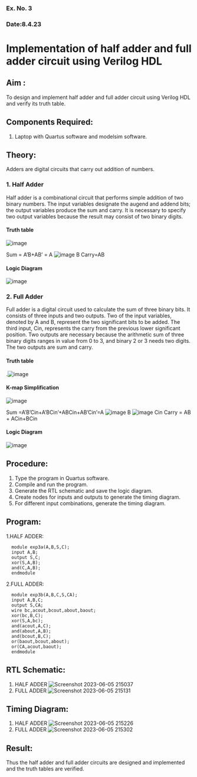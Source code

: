 ### Ex. No. 3
### Date:8.4.23
# Implementation of half adder and full adder circuit using Verilog HDL
## Aim :
To design and implement half adder and full adder circuit using Verilog HDL and verify its truth table.
## Components Required:
1.	Laptop with Quartus software and modelsim software.
## Theory:
Adders are digital circuits that carry out addition of numbers.
### 1.	Half Adder
Half adder is a combinational circuit that performs simple addition of two binary numbers. The input variables designate the augend and addend bits; the output variables produce the sum and carry. It is necessary to specify two output variables because the result may consist of two binary digits.
#### Truth table
 ![image](https://github.com/rvinifa/Adder/assets/133735746/469bd63c-0a45-4d7a-a68a-b68bb36c637a)

Sum = A’B+AB’ = A  ![image](https://github.com/rvinifa/Adder/assets/133735746/aac88cdf-2255-4bff-971b-a3657a2c19e3)
     B
Carry=AB
#### Logic Diagram
 ![image](https://github.com/rvinifa/Adder/assets/133735746/c65758e5-f597-4204-8ab1-41575bd0c3e3)

### 2.	Full Adder
Full adder is a digital circuit used to calculate the sum of three binary bits. It consists of three inputs and two outputs. Two of the input variables, denoted by A and B, represent the two significant bits to be added. The third input, Cin, represents the carry from the previous lower significant position. Two outputs are necessary because the arithmetic sum of three binary digits ranges in value from 0 to 3, and binary 2 or 3 needs two digits. The two outputs are sum and carry. 
#### Truth table
  .![image](https://github.com/rvinifa/Adder/assets/133735746/f8301e61-a457-4c1b-97fd-1adcb039df01)

#### K-map Simplification
 ![image](https://github.com/rvinifa/Adder/assets/133735746/03a38bcf-2642-4391-8424-7011b94e6002)

Sum =A’B’Cin+A’BCin’+ABCin+AB’Cin’=A ![image](https://github.com/rvinifa/Adder/assets/133735746/d522a34d-a1e9-4d96-9b19-3cbc259cb7e2)
 B ![image](https://github.com/rvinifa/Adder/assets/133735746/f52fbe53-60e0-4c19-b728-7efb11d08248)
 Cin
Carry = AB + ACin+BCin
#### Logic Diagram
 ![image](https://github.com/rvinifa/Adder/assets/133735746/982f8574-d184-49fa-a66a-4201ea48c58d)

## Procedure:
1.	Type the program in Quartus software.
2.	Compile and run the program.
3.	Generate the RTL schematic and save the logic diagram.
4.	Create nodes for inputs and outputs to generate the timing diagram.
5.	For different input combinations, generate the timing diagram.


## Program:
1.HALF ADDER:

      module exp3a(A,B,S,C);
      input A,B;
      output S,C;
      xor(S,A,B);
      and(C,A,B);
      endmodule

2.FULL ADDER:

      module exp3b(A,B,C,S,CA);
      input A,B,C;
      output S,CA;
      wire bc,acout,bcout,about,baout;
      xor(bc,B,C);
      xor(S,A,bc);
      and(acout,A,C);
      and(about,A,B);
      and(bcout,B,C);
      or(baout,bcout,about);
      or(CA,acout,baout);
      endmodule
   
## RTL Schematic:
1) HALF ADDER
![Screenshot 2023-06-05 215037](https://github.com/Janarthanan2/DE_Adder/assets/119393515/f95db023-7325-4345-bf7c-48ffb43bbad8)
2) FULL ADDER
![Screenshot 2023-06-05 215131](https://github.com/Janarthanan2/DE_Adder/assets/119393515/45b8d8ff-8055-432a-be2e-21c752870dd5)



## Timing Diagram:
1) HALF ADDER
![Screenshot 2023-06-05 215226](https://github.com/Janarthanan2/DE_Adder/assets/119393515/9fcd9ef5-5caa-4d7c-b402-f1cb4c39825a)
2) FULL ADDER
![Screenshot 2023-06-05 215302](https://github.com/Janarthanan2/DE_Adder/assets/119393515/dfe01ab2-4e88-46e8-aa8b-8a035e123b86)


## Result:
Thus the half adder and full adder circuits are designed and implemented and the truth tables are verified.
